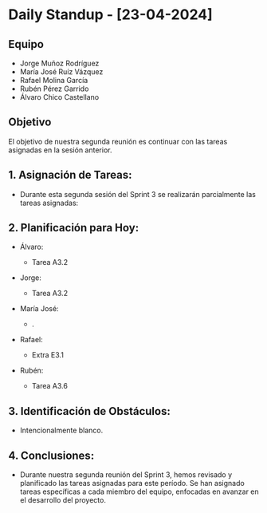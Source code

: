 # Daily Standup - [23-04-2024]

## Equipo
- Jorge Muñoz Rodríguez
- María José Ruíz Vázquez
- Rafael Molina García
- Rubén Pérez Garrido
- Álvaro Chico Castellano 

## Objetivo
El objetivo de nuestra segunda reunión es continuar con las tareas asignadas en la sesión anterior.

## 1. **Asignación de Tareas:**
   - Durante esta segunda sesión del Sprint 3 se realizarán parcialmente las tareas asignadas:

## 2. **Planificación para Hoy:**
   - Álvaro:
     - Tarea A3.2
   
   - Jorge:
     - Tarea A3.2
   
   - María José:
     - .
   
   - Rafael:
     - Extra E3.1
   
   - Rubén:
     - Tarea A3.6

## 3. **Identificación de Obstáculos:**
  - Intencionalmente blanco.

  
## 4. **Conclusiones:**
  - Durante nuestra segunda reunión del Sprint 3, hemos revisado y planificado las tareas asignadas para este período. Se han asignado tareas específicas a cada miembro del equipo, enfocadas en avanzar en el desarrollo del proyecto.

